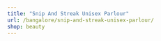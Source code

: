 ```yaml
---
title: "Snip And Streak Unisex Parlour"
url: /bangalore/snip-and-streak-unisex-parlour/
shop: beauty
---
```

